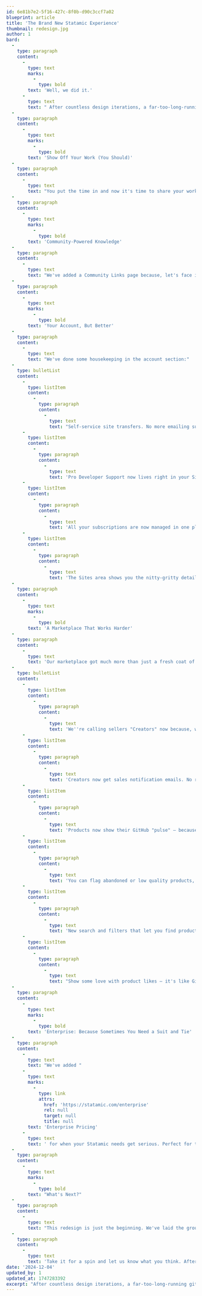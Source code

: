 ```yaml
---
id: 6e81b7e2-5f16-427c-8f0b-d90c3ccf7a02
blueprint: article
title: 'The Brand New Statamic Experience'
thumbnail: redesign.jpg
author: 1
bard:
  -
    type: paragraph
    content:
      -
        type: text
        marks:
          -
            type: bold
        text: 'Well, we did it.'
      -
        type: text
        text: " After countless design iterations, a far-too-long-running git branch finally merged, and at least one designer threatening to move to an island in the Caribbean to spend his or her days drinking Hurricanes in the sun..., we've launched the new Statamic.com. Sure, it looks prettier and more sophisticated while keeping it's quirky roots, and yes the user experience is much more intuitive, but the real magic is in all the new features we've packed into every area of the site."
  -
    type: paragraph
    content:
      -
        type: text
        marks:
          -
            type: bold
        text: 'Show Off Your Work (You Should)'
  -
    type: paragraph
    content:
      -
        type: text
        text: "You put the time in and now it's time to share your work with the world. Our new showcase section puts the spotlight on the impressive work our community creates. And for our Certified Partners, we've supercharged your profiles with proper project galleries. Time to let those screenshots and links do the talking."
  -
    type: paragraph
    content:
      -
        type: text
        marks:
          -
            type: bold
        text: 'Community-Powered Knowledge'
  -
    type: paragraph
    content:
      -
        type: text
        text: "We've added a Community Links page because, let's face it, some of you explain Statamic better than we do. It's a curated collection of articles, tutorials, and videos from the community. Got something to share? Send it our way and we'll make sure the world sees it."
  -
    type: paragraph
    content:
      -
        type: text
        marks:
          -
            type: bold
        text: 'Your Account, But Better'
  -
    type: paragraph
    content:
      -
        type: text
        text: "We've done some housekeeping in the account section:"
  -
    type: bulletList
    content:
      -
        type: listItem
        content:
          -
            type: paragraph
            content:
              -
                type: text
                text: "Self-service site transfers. No more emailing support asking us to transfer a license to your client. Now you can initiate the transfer yourself and your recipient can confirm the transfer. We do still manually approve these behind the scenes to prevent abuse of license terms, but it's now all at the click of a button."
      -
        type: listItem
        content:
          -
            type: paragraph
            content:
              -
                type: text
                text: 'Pro Developer Support now lives right in your Sites dashboard. Track your support requests and revisit past conversations without digging through email threads'
      -
        type: listItem
        content:
          -
            type: paragraph
            content:
              -
                type: text
                text: 'All your subscriptions are now managed in one place, because nobody likes playing hide-and-seek with billing info'
      -
        type: listItem
        content:
          -
            type: paragraph
            content:
              -
                type: text
                text: 'The Sites area shows you the nitty-gritty details about your installations – PHP, Laravel, and Statamic versions at a glance'
  -
    type: paragraph
    content:
      -
        type: text
        marks:
          -
            type: bold
        text: 'A Marketplace That Works Harder'
  -
    type: paragraph
    content:
      -
        type: text
        text: 'Our marketplace got much more than just a fresh coat of paint:'
  -
    type: bulletList
    content:
      -
        type: listItem
        content:
          -
            type: paragraph
            content:
              -
                type: text
                text: 'We''re calling sellers "Creators" now because, well, that''s what they do. Shoulda thought of that word before. Not everyone sells their wares.'
      -
        type: listItem
        content:
          -
            type: paragraph
            content:
              -
                type: text
                text: 'Creators now get sales notification emails. No relying on Stripe anymore.'
      -
        type: listItem
        content:
          -
            type: paragraph
            content:
              -
                type: text
                text: 'Products now show their GitHub "pulse" – because knowing if a package is alive and kicking is kind of important'
      -
        type: listItem
        content:
          -
            type: paragraph
            content:
              -
                type: text
                text: 'You can flag abandoned or low quality products, helping keep the marketplace tidy (and saving future you some headaches)'
      -
        type: listItem
        content:
          -
            type: paragraph
            content:
              -
                type: text
                text: 'New search and filters that let you find products built by Statamic or the Rad Pack (our collaboration with 3rd party developers)'
      -
        type: listItem
        content:
          -
            type: paragraph
            content:
              -
                type: text
                text: "Show some love with product likes – it's like Github stars, but you know, here on this site."
  -
    type: paragraph
    content:
      -
        type: text
        marks:
          -
            type: bold
        text: 'Enterprise: Because Sometimes You Need a Suit and Tie'
  -
    type: paragraph
    content:
      -
        type: text
        text: "We've added "
      -
        type: text
        marks:
          -
            type: link
            attrs:
              href: 'https://statamic.com/enterprise'
              rel: null
              target: null
              title: null
        text: 'Enterprise Pricing'
      -
        type: text
        text: ' for when your Statamic needs get serious. Perfect for those times when someone in management asks "but can it scale?" or "Who can we call when we have an emergency?"'
  -
    type: paragraph
    content:
      -
        type: text
        marks:
          -
            type: bold
        text: "What's Next?"
  -
    type: paragraph
    content:
      -
        type: text
        text: "This redesign is just the beginning. We've laid the groundwork for some exciting features we've got cooking (no spoilers). The new Statamic.com is faster, smarter, and ready to grow alongside our community."
  -
    type: paragraph
    content:
      -
        type: text
        text: 'Take it for a spin and let us know what you think. After all, most of these improvements came from your feedback – turns out you all have pretty good ideas.'
date: '2024-12-04'
updated_by: 1
updated_at: 1747283392
excerpt: "After countless design iterations, a far-too-long-running git branch finally merged, and at least one designer threatening to move to an island in the Caribbean to spend his or her days drinking Hurricanes in the sun..., we've launched the new Statamic.com"
---
```

